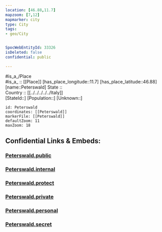 ```yaml
---
location: [46.88,11.7] 
mapzoom: [7,12] 
mapmarker: city 
type: City
tags:
- geo/City


SpocWebEntityId: 33326
isDeleted: false
confidential: public

---
```

#is_a_/Place  
#is_a_ :: [[Place]] 
[has_place_longitude::11.7] 
[has_place_latitude::46.88] 
[name::Peterswald] 
State ::  
Country :: [[../../../../../Italy]]  
[StateId::] 
[Population::] 
[Unknown::] 


```leaflet
id: Peterswald
coordinates: [[Peterswald]] 
markerFile: [[Peterswald]] 
defaultZoom: 11 
maxZoom: 18
```


## Confidential Links & Embeds: 

### [Peterswald.public](/_public/\Earth\Continent\Europe\Europe~South\Italy\regions~Italy\Trentino\Bozen.Province\CityPeterswald.public.md) 

### [Peterswald.internal](/_internal/\Earth\Continent\Europe\Europe~South\Italy\regions~Italy\Trentino\Bozen.Province\CityPeterswald.internal.md) 

### [Peterswald.protect](/_protect/\Earth\Continent\Europe\Europe~South\Italy\regions~Italy\Trentino\Bozen.Province\CityPeterswald.protect.md) 

### [Peterswald.private](/_private/\Earth\Continent\Europe\Europe~South\Italy\regions~Italy\Trentino\Bozen.Province\CityPeterswald.private.md) 

### [Peterswald.personal](/_personal/\Earth\Continent\Europe\Europe~South\Italy\regions~Italy\Trentino\Bozen.Province\CityPeterswald.personal.md) 

### [Peterswald.secret](/_secret/\Earth\Continent\Europe\Europe~South\Italy\regions~Italy\Trentino\Bozen.Province\CityPeterswald.secret.md)

